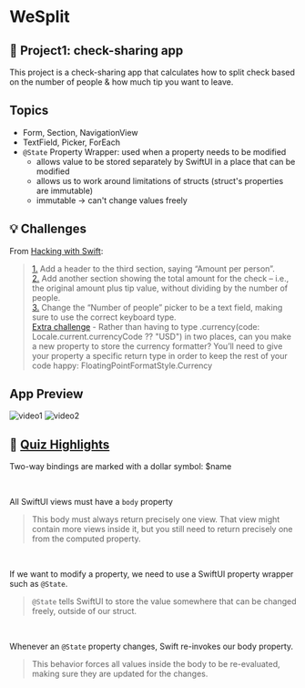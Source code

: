 # WeSplit
## 📌 Project1: check-sharing app

This project is a check-sharing app that calculates how to split check based on the number of people & how much tip you want to leave.

## Topics

- Form, Section, NavigationView
- TextField, Picker, ForEach
- ```@State``` Property Wrapper: used when a property needs to be modified
    - allows value to be stored separately by SwiftUI in a place that can be modified
    - allows us to work around limitations of structs (struct's properties are immutable)
    - immutable -> can't change values freely
    
## 💡 Challenges 

From [Hacking with Swift](https://www.hackingwithswift.com/books/ios-swiftui/wesplit-wrap-up):
>[1.](https://github.com/laurakciic/100-days-of-SwiftUI/commit/4e144397d3dafffcca98566883e5caf7fc17082d) Add a header to the third section, saying “Amount per person”.       
>[2.](https://github.com/laurakciic/100-days-of-SwiftUI/commit/191bc53106b6decedda11aeb4df7fd0442ed2d86) Add another section showing the total amount for the check – i.e., the original amount plus tip value, without dividing by the number of people.            
>[3.](https://github.com/laurakciic/100-days-of-SwiftUI/commit/8cb1f391c82b25a97dc70b950a4056e88bf9a48f) Change the “Number of people” picker to be a text field, making sure to use the correct keyboard type.            
>[Extra challenge](https://github.com/laurakciic/100-days-of-SwiftUI/commit/76480ddbe448e9139f5fc6016ebe3107500d7a79) - Rather than having to type .currency(code: Locale.current.currencyCode ?? "USD") in two places, can you make a new property to store the currency formatter? You’ll need to give your property a specific return type in order to keep the rest of your code happy: FloatingPointFormatStyle<Double>.Currency      

## App Preview

![video1](gitAssets/img1.png)
![video2](gitAssets/img2.png)

## 📝 [Quiz Highlights](https://www.hackingwithswift.com/review/ios-swiftui/wesplit)

Two-way bindings are marked with a dollar symbol: $name

<br/>

All SwiftUI views must have a ```body``` property
>This body must always return precisely one view. That view might contain more views inside it, but you still need to return precisely one from the computed property.

<br/>

If we want to modify a property, we need to use a SwiftUI property wrapper such as ```@State```.
>```@State``` tells SwiftUI to store the value somewhere that can be changed freely, outside of our struct.

<br/>

Whenever an ```@State``` property changes, Swift re-invokes our body property.
>This behavior forces all values inside the body to be re-evaluated, making sure they are updated for the changes.




